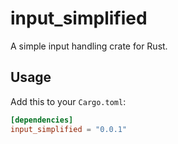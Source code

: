 # input_simplified

A simple input handling crate for Rust.

## Usage

Add this to your `Cargo.toml`:

```toml
[dependencies]
input_simplified = "0.0.1"
```

